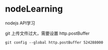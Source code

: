 # nodeLearning


nodejs API学习



git 上传文件过大，需要设置 http.postBuffer
    
    git config --global http.postBuffer 524288000